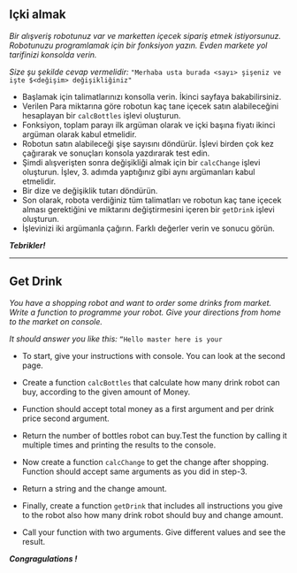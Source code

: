 ## Içki almak

*Bir alışveriş robotunuz var ve marketten içecek sipariş etmek istiyorsunuz. Robotunuzu programlamak için bir fonksiyon yazın. Evden markete yol tarifinizi konsolda verin.*

*Size şu şekilde cevap vermelidir:* `"Merhaba usta burada <sayı> şişeniz ve işte $<değişim> değişikliğiniz"`

* Başlamak için talimatlarınızı konsolla verin. İkinci sayfaya bakabilirsiniz.
* Verilen Para miktarına göre robotun kaç tane içecek satın alabileceğini hesaplayan bir `calcBottles` işlevi oluşturun.
* Fonksiyon, toplam parayı ilk argüman olarak ve içki başına fiyatı ikinci argüman olarak kabul etmelidir.
* Robotun satın alabileceği şişe sayısını döndürür. İşlevi birden çok kez çağırarak ve sonuçları konsola yazdırarak test edin.
* Şimdi alışverişten sonra değişikliği almak için bir `calcChange` işlevi oluşturun. İşlev, 3. adımda yaptığınız gibi aynı argümanları kabul etmelidir.
* Bir dize ve değişiklik tutarı döndürün.
* Son olarak, robota verdiğiniz tüm talimatları ve robotun kaç tane içecek alması gerektiğini ve miktarını değiştirmesini içeren bir `getDrink` işlevi oluşturun.
* İşlevinizi iki argümanla çağırın. Farklı değerler verin ve sonucu görün.

***Tebrikler!***

---

## Get Drink

*You have a shopping robot and want to order some drinks from market.
Write a function to programme your robot. Give your directions from home to the market on console.*

*It should answer you like this:* `“Hello master here is your `

* To start, give your instructions with console. You can look at the second page.
* Create a function `calcBottles` that calculate how many drink robot can buy, according to the given amount of Money.

* Function should accept total money as a first argument and per drink price second argument.
* Return the number of bottles robot can buy.Test the function by calling it multiple times and printing the results to the console.
* Now create a function `calcChange` to get the change after shopping. Function should accept same arguments as you did in step-3.

* Return a string and the change amount.
* Finally, create a function `getDrink` that includes all instructions you give to the robot also how many drink robot should buy and change amount.

* Call your function with two arguments. Give different values and see the result.

***Congragulations !***
